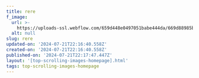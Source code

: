 ```yaml
---
title: rere
f_image:
  url: >-
    https://uploads-ssl.webflow.com/659d448e0497051babe444da/669d88985b80874a8c75bac7_7hC--A50_400x400.jpg
  alt: null
slug: rere
updated-on: '2024-07-21T22:16:40.558Z'
created-on: '2024-07-21T22:16:40.558Z'
published-on: '2024-07-21T22:17:47.447Z'
layout: '[top-scrolling-images-homepage].html'
tags: top-scrolling-images-homepage
---
```



